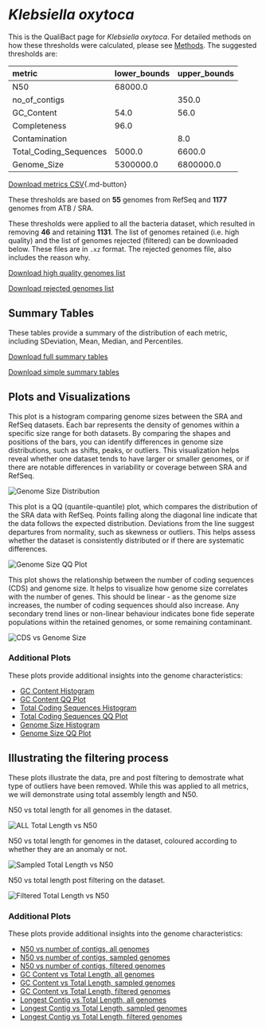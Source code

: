# *Klebsiella oxytoca*

This is the QualiBact page for *Klebsiella oxytoca*. For detailed methods on how these thresholds were calculated, please see [Methods](../../methods.md).
The suggested thresholds are: 

| metric                 | lower_bounds   | upper_bounds   |
|:-----------------------|:---------------|:---------------|
| N50                    | 68000.0        |                |
| no_of_contigs          |                | 350.0          |
| GC_Content             | 54.0           | 56.0           |
| Completeness           | 96.0           |                |
| Contamination          |                | 8.0            |
| Total_Coding_Sequences | 5000.0         | 6600.0         |
| Genome_Size            | 5300000.0      | 6800000.0      |

[Download metrics CSV](Klebsiella_oxytoca_metrics.csv){.md-button}


These thresholds are based on **55** genomes from RefSeq and **1177** genomes from ATB / SRA.

These thresholds were applied to all the bacteria dataset, which resulted in removing **46** and retaining **1131**.
The list of genomes retained (i.e. high quality) and the list of genomes rejected (filtered) can be downloaded below. These files are in `.xz` format. The rejected genomes file, also includes the reason why.

[Download high quality genomes list](Klebsiella_oxytoca_high_quality_genomes.csv.xz)


[Download rejected genomes list](Klebsiella_oxytoca_filtered_out_genomes.csv.xz)



## Summary Tables
These tables provide a summary of the distribution of each metric, including SDeviation, Mean, Median, and Percentiles.

[Download full summary tables](summary.csv)

[Download simple summary tables](selected_summary.csv)

## Plots and Visualizations

This plot is a histogram comparing genome sizes between the SRA and RefSeq datasets. Each bar represents the density of genomes within a specific size range for both datasets. By comparing the shapes and positions of the bars, you can identify differences in genome size distributions, such as shifts, peaks, or outliers. This visualization helps reveal whether one dataset tends to have larger or smaller genomes, or if there are notable differences in variability or coverage between SRA and RefSeq.

![Genome Size Distribution](Genome_Size_refseq_histogram_kde.png)

This plot is a QQ (quantile-quantile) plot, which compares the distribution of the SRA data with RefSeq. Points falling along the diagonal line indicate that the data follows the expected distribution. Deviations from the line suggest departures from normality, such as skewness or outliers. This helps assess whether the dataset is consistently distributed or if there are systematic differences.

![Genome Size QQ Plot](Genome_Size_refseq_qqplot.png)

This plot shows the relationship between the number of coding sequences (CDS) and genome size. It helps to visualize how genome size correlates with the number of genes. This should be linear - as the genome size increases, the number of coding sequences should also increase. Any secondary trend lines or non-linear behaviour indicates bone fide seperate populations within the retained genomes, or some remaining contaminant. 

![CDS vs Genome Size](Klebsiella_oxytoca_CDS_vs_Genome_Size.png)

### Additional Plots

These plots provide additional insights into the genome characteristics:

- [GC Content Histogram](GC_Content_refseq_histogram_kde.png)
- [GC Content QQ Plot](GC_Content_refseq_qqplot.png)
- [Total Coding Sequences Histogram](Total_Coding_Sequences_refseq_histogram_kde.png)
- [Total Coding Sequences QQ Plot](Total_Coding_Sequences_refseq_qqplot.png)
- [Genome Size Histogram](Genome_Size_refseq_histogram_kde.png)
- [Genome Size QQ Plot](Genome_Size_refseq_qqplot.png)
## Illustrating the filtering process
These plots illustrate the data, pre and post filtering to demostrate what type of outliers have been removed. While this was applied to all metrics, we will demonstrate using total assembly length and N50.

N50 vs total length for all genomes in the dataset.

![ALL Total Length vs N50](Klebsiella_oxytoca_all_total_length_N50.png)

N50 vs total length for genomes in the dataset, coloured according to whether they are an anomaly or not.

![Sampled Total Length vs N50](Klebsiella_oxytoca_sample_total_length_N50.png)

N50 vs total length post filtering on the dataset.

![Filtered Total Length vs N50](Klebsiella_oxytoca_filt_total_length_N50.png)

### Additional Plots

These plots provide additional insights into the genome characteristics:

- [N50 vs number of contigs, all genomes](Klebsiella_oxytoca_all_N50_number.png)
- [N50 vs number of contigs, sampled genomes](Klebsiella_oxytoca_sample_N50_number.png)
- [N50 vs number of contigs, filtered genomes](Klebsiella_oxytoca_filt_N50_number.png)
- [GC Content vs Total Length, all genomes](Klebsiella_oxytoca_all_total_length_GC_Content.png)
- [GC Content vs Total Length, sampled genomes](Klebsiella_oxytoca_sample_total_length_GC_Content.png)
- [GC Content vs Total Length, filtered genomes](Klebsiella_oxytoca_filt_total_length_GC_Content.png)
- [Longest Contig vs Total Length, all genomes](Klebsiella_oxytoca_all_total_length_longest.png)
- [Longest Contig vs Total Length, sampled genomes](Klebsiella_oxytoca_sample_total_length_longest.png)
- [Longest Contig vs Total Length, filtered genomes](Klebsiella_oxytoca_filt_total_length_longest.png)
